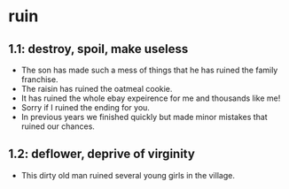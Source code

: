 # ruin
## 1.1: destroy, spoil, make useless

  *  The son has made such a mess of things that he has ruined the family franchise.
  *  The raisin has ruined the oatmeal cookie.
  *  It has ruined the whole ebay expeirence for me and thousands like me!
  *  Sorry if I ruined the ending for you.
  *  In previous years we finished quickly but made minor mistakes that ruined our chances.

## 1.2: deflower, deprive of virginity

  *  This dirty old man ruined several young girls in the village.
